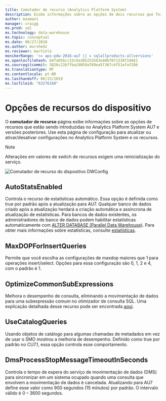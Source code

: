 ```yaml
---
title: Comutador de recurso (Analytics Platform System)
description: Exibe informações sobre as opções de dois recursos que foram introduzidos no Analytics Platform System AU7.
author: mzaman1
manager: craigg
ms.prod: sql
ms.technology: data-warehouse
ms.topic: conceptual
ms.date: 06/27/2018
ms.author: murshedz
ms.reviewer: martinle
monikerRange: '>= aps-pdw-2016-au7 || = sqlallproducts-allversions'
ms.openlocfilehash: b4fa05bcc33c9a305253563e40bf071338f19461
ms.sourcegitcommit: 3026c22b7fba19059a769ea5f367c4f51efaf286
ms.translationtype: MT
ms.contentlocale: pt-BR
ms.lasthandoff: 06/15/2019
ms.locfileid: "63276160"
---
```

# <a name="appliance-feature-switches"></a>Opções de recursos do dispositivo

O **comutador de recurso** página exibe informações sobre as opções de recursos que estão sendo introduzidas no Analytics Platform System AU7 e versões posteriores. Use esta página de configuração para atualizar ou ativar/desativar configurações no Analytics Platform System e os recursos.

> [!NOTE]
> Alterações em valores de switch de recursos exigem uma reinicialização do serviço.

![Comutador de recurso do dispositivo DWConfig](media/feature-switch/SQL_Server_PDW_DWConfig_feature_switch.png "comutador de recurso do dispositivo DWConfig")

## <a name="autostatsenabled"></a>AutoStatsEnabled

Controla o recurso de estatísticas automático. Essa opção é definida como true por padrão após a atualização para AU7. Qualquer banco de dados criado após a atualização herdará a criação automática e assíncrona de atualização de estatísticas. Para bancos de dados existentes, os administradores de banco de dados podem habilitar estatísticas automaticamente com [ALTER DATABASE (Parallel Data Warehouse)](../t-sql/statements/alter-database-transact-sql.md?tabs=sqlpdw). Para obter mais informações sobre estatísticas, consulte [estatísticas](../relational-databases/statistics/statistics.md).

## <a name="maxdopforinsertqueries"></a>MaxDOPForInsertQueries

Permite que você escolha as configurações de maxdop maiores que 1 para operações insert/select. Opções para essa configuração são 0, 1, 2 e 4, com o padrão é 1.

## <a name="optimizecommonsubexpressions"></a>OptimizeCommonSubExpressions

Melhora o desempenho de consulta, eliminando a movimentação de dados para uma subexpressão comum no otimizador de consulta SQL. Uma explicação detalhada desse recurso pode ser encontrada [aqui](common-sub-expression-elimination.md).

## <a name="usecatalogqueries"></a>UseCatalogQueries

Usando objetos de catálogo para algumas chamadas de metadados em vez de usar o SMO mostrou a melhoria de desempenho. Definido como true por padrão no CU7.1, essa opção controla esse comportamento.

## <a name="dmsprocessstopmessagetimeoutinseconds"></a>DmsProcessStopMessageTimeoutInSeconds

Controla o tempo de espera do serviço de movimentação de dados (DMS) para sincronizar em um sistema ocupado quando uma consulta que envolvem a movimentação de dados é cancelada. Atualizando para AU7 define esse valor como 900 segundos (15 minutos) por padrão. O intervalo válido é 0 – 3600 segundos.
